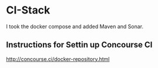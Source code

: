 # CI-Stack

I took the docker compose and added Maven and Sonar.


## Instructions for Settin up Concourse CI

http://concourse.ci/docker-repository.html

